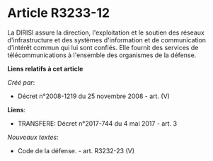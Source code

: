 # Article R3233-12

La DIRISI assure la direction, l'exploitation et le soutien des réseaux d'infrastructure et des systèmes d'information et de
communication d'intérêt commun qui lui sont confiés. Elle fournit des services de télécommunications à l'ensemble des
organismes de la défense.

**Liens relatifs à cet article**

_Créé par_:

  - Décret n°2008-1219 du 25 novembre 2008 - art. (V)

**Liens**:

  - TRANSFERE: Décret n°2017-744 du 4 mai 2017 - art. 3

_Nouveaux textes_:

  - Code de la défense. - art. R3232-23 (V)
